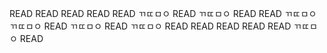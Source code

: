 READ
READ
READ
READ
READ
ㄲㄸㅁㅇ
READ
ㄲㄸㅁㅇ
READ
READ
ㄲㄸㅁㅇ
ㄲㄸㅁㅇ
READ
ㄲㄸㅁㅇ
READ
ㄲㄸㅁㅇ
READ
READ
READ
READ
READ
ㄲㄸㅁㅇ
READ
